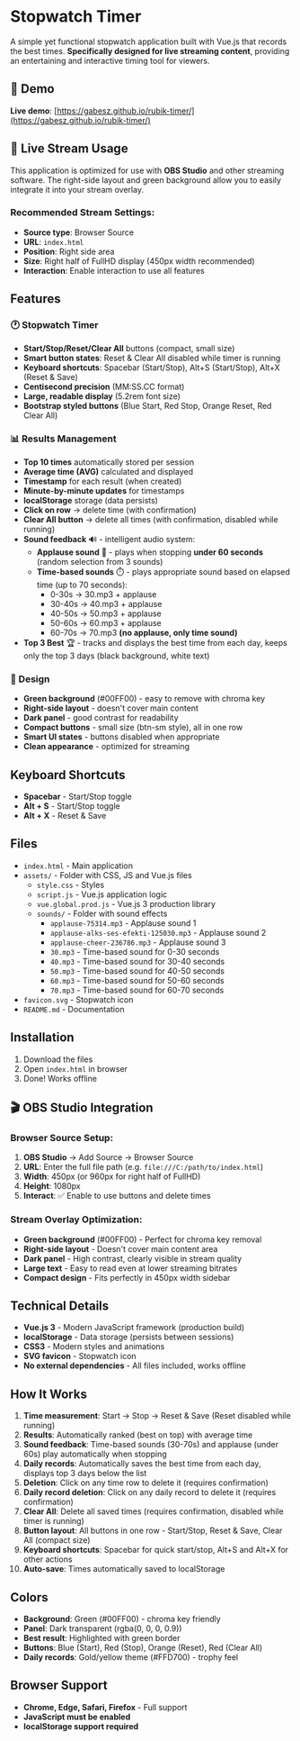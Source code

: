 # Stopwatch Timer

A simple yet functional stopwatch application built with Vue.js that records the best times. **Specifically designed for live streaming content**, providing an entertaining and interactive timing tool for viewers.

## 🚀 Demo

**Live demo**: [https://gabesz.github.io/rubik-timer/](https://gabesz.github.io/rubik-timer/)

## 🎥 Live Stream Usage

This application is optimized for use with **OBS Studio** and other streaming software. The right-side layout and green background allow you to easily integrate it into your stream overlay.

### Recommended Stream Settings:
- **Source type**: Browser Source
- **URL**: `index.html`
- **Position**: Right side area
- **Size**: Right half of FullHD display (450px width recommended)
- **Interaction**: Enable interaction to use all features

## Features

### 🕐 Stopwatch Timer
- **Start/Stop/Reset/Clear All** buttons (compact, small size)
- **Smart button states**: Reset & Clear All disabled while timer is running
- **Keyboard shortcuts**: Spacebar (Start/Stop), Alt+S (Start/Stop), Alt+X (Reset & Save)
- **Centisecond precision** (MM:SS.CC format)
- **Large, readable display** (5.2rem font size)
- **Bootstrap styled buttons** (Blue Start, Red Stop, Orange Reset, Red Clear All)

### 📊 Results Management
- **Top 10 times** automatically stored per session
- **Average time (AVG)** calculated and displayed
- **Timestamp** for each result (when created)
- **Minute-by-minute updates** for timestamps
- **localStorage** storage (data persists)
- **Click on row** → delete time (with confirmation)
- **Clear All button** → delete all times (with confirmation, disabled while running)
- **Sound feedback** 🔊 - intelligent audio system:
  - **Applause sound** 👏 - plays when stopping **under 60 seconds** (random selection from 3 sounds)
  - **Time-based sounds** ⏱️ - plays appropriate sound based on elapsed time (up to 70 seconds):
    - 0-30s → 30.mp3 + applause
    - 30-40s → 40.mp3 + applause
    - 40-50s → 50.mp3 + applause
    - 50-60s → 60.mp3 + applause
    - 60-70s → 70.mp3 **(no applause, only time sound)**
- **Top 3 Best** 🏆 - tracks and displays the best time from each day, keeps only the top 3 days (black background, white text)

### 🎨 Design
- **Green background** (#00FF00) - easy to remove with chroma key
- **Right-side layout** - doesn't cover main content
- **Dark panel** - good contrast for readability
- **Compact buttons** - small size (btn-sm style), all in one row
- **Smart UI states** - buttons disabled when appropriate
- **Clean appearance** - optimized for streaming

## Keyboard Shortcuts

- **Spacebar** - Start/Stop toggle
- **Alt + S** - Start/Stop toggle
- **Alt + X** - Reset & Save

## Files

- `index.html` - Main application
- `assets/` - Folder with CSS, JS and Vue.js files
  - `style.css` - Styles
  - `script.js` - Vue.js application logic
  - `vue.global.prod.js` - Vue.js 3 production library
  - `sounds/` - Folder with sound effects
    - `applause-75314.mp3` - Applause sound 1
    - `applause-alks-ses-efekti-125030.mp3` - Applause sound 2
    - `applause-cheer-236786.mp3` - Applause sound 3
    - `30.mp3` - Time-based sound for 0-30 seconds
    - `40.mp3` - Time-based sound for 30-40 seconds
    - `50.mp3` - Time-based sound for 40-50 seconds
    - `60.mp3` - Time-based sound for 50-60 seconds
    - `70.mp3` - Time-based sound for 60-70 seconds
- `favicon.svg` - Stopwatch icon
- `README.md` - Documentation

## Installation

1. Download the files
2. Open `index.html` in browser
3. Done! Works offline

## 🎬 OBS Studio Integration

### Browser Source Setup:
1. **OBS Studio** → Add Source → Browser Source
2. **URL**: Enter the full file path (e.g. `file:///C:/path/to/index.html`)
3. **Width**: 450px (or 960px for right half of FullHD)
4. **Height**: 1080px
5. **Interact**: ✅ Enable to use buttons and delete times

### Stream Overlay Optimization:
- **Green background** (#00FF00) - Perfect for chroma key removal
- **Right-side layout** - Doesn't cover main content area
- **Dark panel** - High contrast, clearly visible in stream quality
- **Large text** - Easy to read even at lower streaming bitrates
- **Compact design** - Fits perfectly in 450px width sidebar

## Technical Details

- **Vue.js 3** - Modern JavaScript framework (production build)
- **localStorage** - Data storage (persists between sessions)
- **CSS3** - Modern styles and animations
- **SVG favicon** - Stopwatch icon
- **No external dependencies** - All files included, works offline

## How It Works

1. **Time measurement**: Start → Stop → Reset & Save (Reset disabled while running)
2. **Results**: Automatically ranked (best on top) with average time
3. **Sound feedback**: Time-based sounds (30-70s) and applause (under 60s) play automatically when stopping
4. **Daily records**: Automatically saves the best time from each day, displays top 3 days below the list
5. **Deletion**: Click on any time row to delete it (requires confirmation)
6. **Daily record deletion**: Click on any daily record to delete it (requires confirmation)
7. **Clear All**: Delete all saved times (requires confirmation, disabled while timer is running)
8. **Button layout**: All buttons in one row - Start/Stop, Reset & Save, Clear All (compact size)
9. **Keyboard shortcuts**: Spacebar for quick start/stop, Alt+S and Alt+X for other actions
10. **Auto-save**: Times automatically saved to localStorage

## Colors

- **Background**: Green (#00FF00) - chroma key friendly
- **Panel**: Dark transparent (rgba(0, 0, 0, 0.9))
- **Best result**: Highlighted with green border
- **Buttons**: Blue (Start), Red (Stop), Orange (Reset), Red (Clear All)
- **Daily records**: Gold/yellow theme (#FFD700) - trophy feel

## Browser Support

- **Chrome, Edge, Safari, Firefox** - Full support
- **JavaScript must be enabled**
- **localStorage support required**

